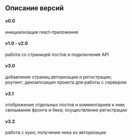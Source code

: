 ## Описание версий

#### v0.0
инициализация react-приложения
#### v1.0 - v2.0
работа со страницей постов и подключение API
#### v3.0
добавление страниц авторизации и регистрации;\
роутинг; декомпозиция проекта для работы с сервером
#### v3.1
отображение отдельных постов и комментариев к ним;\
связывание фронта и бека; осуществление регистрации
#### v3.2
работа с куки; получение ника из авторизации